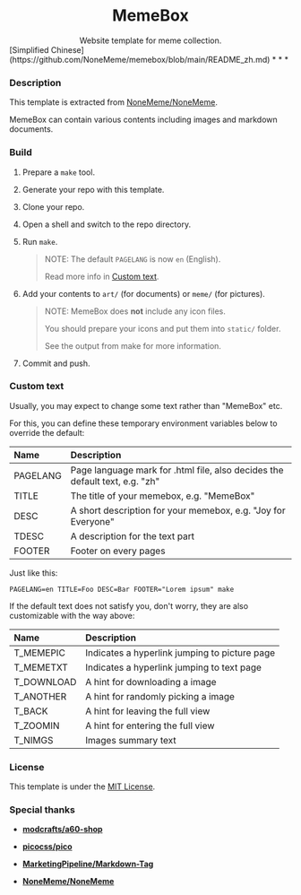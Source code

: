 <center><h1> MemeBox </h1></center>

<center>Website template for meme collection.</center>
[Simplified Chinese](https://github.com/NoneMeme/memebox/blob/main/README_zh.md)  
* * *

### Description

This template is extracted from [NoneMeme/NoneMeme](https://github.com/NoneMeme/NoneMeme).

MemeBox can contain various contents including images and markdown documents.

### Build

1. Prepare a `make` tool.

2. Generate your repo with this template.

3. Clone your repo.

4. Open a shell and switch to the repo directory.

5. Run `make`.

    > NOTE: The default `PAGELANG` is now `en` (English).
    >
    > Read more info in [Custom text](#custom-text).

6. Add your contents to `art/` (for documents) or `meme/` (for pictures).

    > NOTE: MemeBox does **not** include any icon files.
    >
    > You should prepare your icons and put them into `static/` folder.
    >
    > See the output from make for more information.

7. Commit and push.

### Custom text

Usually, you may expect to change some text rather than "MemeBox" etc.

For this, you can define these temporary environment variables below to override the default:

|Name|Description|
|:----|:----|
|PAGELANG|Page language mark for .html file, also decides the default text, e.g. "zh"|
|TITLE|The title of your memebox, e.g. "MemeBox"|
|DESC|A short description for your memebox, e.g. "Joy for Everyone"|
|TDESC|A description for the text part|
|FOOTER|Footer on every pages|

Just like this:

    PAGELANG=en TITLE=Foo DESC=Bar FOOTER="Lorem ipsum" make

If the default text does not satisfy you, don't worry, they are also customizable with the way above:

|Name|Description|
|:----|:----|
|T_MEMEPIC|Indicates a hyperlink jumping to picture page|
|T_MEMETXT|Indicates a hyperlink jumping to text page|
|T_DOWNLOAD|A hint for downloading a image|
|T_ANOTHER|A hint for randomly picking a image|
|T_BACK|A hint for leaving the full view|
|T_ZOOMIN|A hint for entering the full view|
|T_NIMGS|Images summary text|

### License

This template is under the [MIT License](LICENSE).

### Special thanks

- **[modcrafts/a60-shop](https://github.com/modcrafts/a60-shop)**

- **[picocss/pico](https://github.com/picocss/pico/tree/f9e97c0bf430df8fa3f730eb6a6e84f63d4a9b0c)**

- **[MarketingPipeline/Markdown-Tag](https://github.com/MarketingPipeline/Markdown-Tag)**

- **[NoneMeme/NoneMeme](https://github.com/NoneMeme/NoneMeme)**
